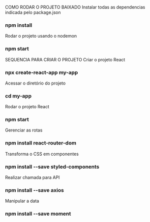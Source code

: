 COMO RODAR O PROJETO BAIXADO
Instalar todas as dependencias indicada pelo package.json
### npm install

Rodar o projeto usando o nodemon 
### npm start


SEQUENCIA PARA CRIAR O PROJETO
Criar o projeto React
### npx create-react-app my-app

Acessar o diretório do projeto
### cd my-app

Rodar o projeto React
### npm start

Gerenciar as rotas
### npm install react-router-dom

Transforma o CSS em componentes
### npm install --save styled-components

Realizar chamada para API
### npm install --save axios

Manipular a data
### npm install --save moment
